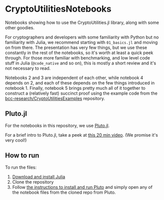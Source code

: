 # CryptoUtilitiesNotebooks
Notebooks showing how to use the CryptoUtilities.jl library, along with some
other goodies.

For cryptographers and developers with some familiarity with Python but no
familiarity with Julia, we recommend starting with `01_basics.jl` and moving on
from there. The presentation has very few things, but we use these constantly
in the rest of the notebooks, so it's worth at least a quick peek through. For
those more familiar with benchmarking, and low level code stuff in Julia
(`@code_native` and so on), this is mostly a short review and it's not
necessary to read.

Notebooks 2 and 3 are independent of each other, while notebook 4 depends on 2,
and each of these depends on the few things introduced in notebook 1. Finally,
notebook 5 brings pretty much all of it together to construct a (relatively
fast) succinct proof using the example code from the
[bcc-research/CryptoUtilitiesExamples](https://github.com/bcc-research/CryptoUtilitiesExamples)
repository.

## Pluto.jl
For the notebooks in this repository, we use
[Pluto.jl](https://github.com/fonsp/Pluto.jl).

For a brief intro to Pluto.jl, take a peek at [this 20 min
video](https://www.youtube.com/watch?v=Rg3r3gG4nQo). (We promise it's very
cool!)

## How to run
To run the files:

1. [Download and install Julia](https://julialang.org/downloads/)
2. Clone the repository
3. Follow [the instructions to install and run
   Pluto](https://github.com/fonsp/Pluto.jl?tab=readme-ov-file#lets-do-it) and
   simply open any of the notebook files from the cloned repo from Pluto.
